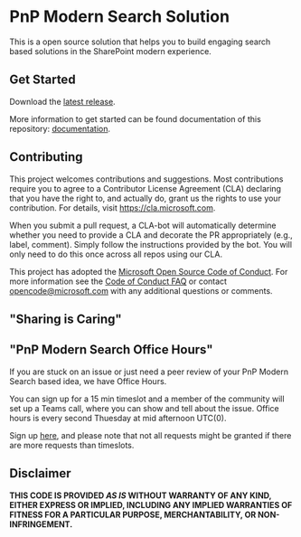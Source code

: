 # PnP Modern Search Solution

This is a open source solution that helps you to build engaging search based solutions in the SharePoint modern experience.

## Get Started

Download the [latest release](https://github.com/microsoft-search/pnp-modern-search/releases/latest).

More information to get started can be found documentation of this repository: [documentation](https://microsoft-search.github.io/pnp-modern-search).

## Contributing

This project welcomes contributions and suggestions. Most contributions require you to agree to a
Contributor License Agreement (CLA) declaring that you have the right to, and actually do, grant us
the rights to use your contribution. For details, visit https://cla.microsoft.com.

When you submit a pull request, a CLA-bot will automatically determine whether you need to provide
a CLA and decorate the PR appropriately (e.g., label, comment). Simply follow the instructions
provided by the bot. You will only need to do this once across all repos using our CLA.

This project has adopted the [Microsoft Open Source Code of Conduct](https://opensource.microsoft.com/codeofconduct/).
For more information see the [Code of Conduct FAQ](https://opensource.microsoft.com/codeofconduct/faq/) or
contact [opencode@microsoft.com](mailto:opencode@microsoft.com) with any additional questions or comments.

## "Sharing is Caring"

## "PnP Modern Search Office Hours"
If you are stuck on an issue or just need a peer review of your PnP Modern Search based idea, we have Office Hours.

You can sign up for a 15 min timeslot and a member of the community will set up a Teams call, where you can show and tell about the issue.
Office hours is every second Thuesday at mid afternoon UTC(0). 

Sign up [here](https://t.co/A1zudCtqoA), and please note that not all requests might be granted if there are more requests than timeslots.


## Disclaimer

**THIS CODE IS PROVIDED *AS IS* WITHOUT WARRANTY OF ANY KIND, EITHER EXPRESS OR IMPLIED, INCLUDING ANY IMPLIED WARRANTIES OF FITNESS FOR A PARTICULAR PURPOSE, MERCHANTABILITY, OR NON-INFRINGEMENT.**
